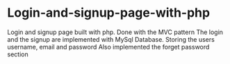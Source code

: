 # Login-and-signup-page-with-php
Login and signup page built with php. Done with the MVC pattern 
The login and the signup are implemented with MySql Database.
Storing the users username, email and password 
Also implemented the forget password section 
